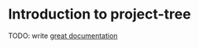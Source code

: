 # Introduction to project-tree

TODO: write [great documentation](http://jacobian.org/writing/what-to-write/)
